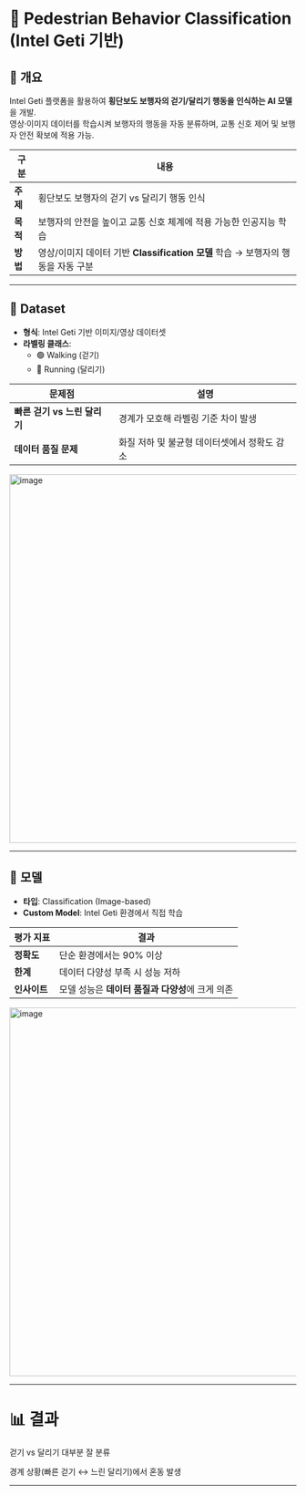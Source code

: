 # 🚦 Pedestrian Behavior Classification (Intel Geti 기반)

## 📌 개요
Intel Geti 플랫폼을 활용하여 **횡단보도 보행자의 걷기/달리기 행동을 인식하는 AI 모델**을 개발.  
영상·이미지 데이터를 학습시켜 보행자의 행동을 자동 분류하며, 교통 신호 제어 및 보행자 안전 확보에 적용 가능.

| 구분 | 내용 |
|------|------|
| **주제** | 횡단보도 보행자의 걷기 vs 달리기 행동 인식 |
| **목적** | 보행자의 안전을 높이고 교통 신호 체계에 적용 가능한 인공지능 학습 |
| **방법** | 영상/이미지 데이터 기반 **Classification 모델** 학습 → 보행자의 행동을 자동 구분 |

---

## 📂 Dataset
- **형식**: Intel Geti 기반 이미지/영상 데이터셋  
- **라벨링 클래스**:  
  - 🟢 Walking (걷기)  
  - 🔴 Running (달리기)  

| 문제점 | 설명 |
|--------|------|
| **빠른 걷기 vs 느린 달리기** | 경계가 모호해 라벨링 기준 차이 발생 |
| **데이터 품질 문제** | 화질 저하 및 불균형 데이터셋에서 정확도 감소 |
<img width="1148" height="647" alt="image" src="https://github.com/user-attachments/assets/2022ff3f-217f-49fa-a0aa-dac7ffd78458" />

---

## 🧠 모델
- **타입**: Classification (Image-based)  
- **Custom Model**: Intel Geti 환경에서 직접 학습  

| 평가 지표 | 결과 |
|-----------|------|
| **정확도** | 단순 환경에서는 90% 이상 |
| **한계** | 데이터 다양성 부족 시 성능 저하 |
| **인사이트** | 모델 성능은 **데이터 품질과 다양성**에 크게 의존 |
<img width="1148" height="647" alt="image" src="https://github.com/user-attachments/assets/fc7e17ac-e732-4653-a574-55f769c7493b" />

---

# 📊 결과

걷기 vs 달리기 대부분 잘 분류

경계 상황(빠른 걷기 ↔ 느린 달리기)에서 혼동 발생

---
